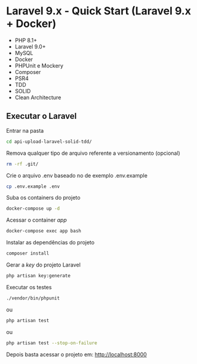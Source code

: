 
# Laravel 9.x - Quick Start (Laravel 9.x + Docker)

- PHP 8.1+
- Laravel 9.0+
- MySQL
- Docker
- PHPUnit e Mockery
- Composer
- PSR4
- TDD
- SOLID
- Clean Architecture

## Executar o Laravel

Entrar na pasta
```sh
cd api-upload-laravel-solid-tdd/
```

Remova qualquer tipo de arquivo referente a versionamento (opcional)
```sh
rm -rf .git/
```

Crie o arquivo .env baseado no de exemplo .env.example
```sh
cp .env.example .env
```

Suba os containers do projeto
```sh
docker-compose up -d
```

Acessar o container *app*
```sh
docker-compose exec app bash
```

Instalar as dependências do projeto
```sh
composer install
```

Gerar a *key* do projeto Laravel
```sh
php artisan key:generate
```

Executar os testes
```sh
./vendor/bin/phpunit 
```
ou
```sh
php artisan test
```
ou
```sh
php artisan test --stop-on-failure
```

Depois basta acessar o projeto em:
[http://localhost:8000](http://localhost:8000)
